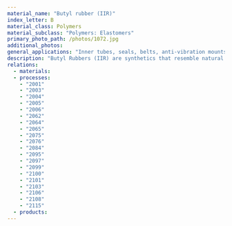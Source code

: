 ```yaml
---
material_name: "Butyl rubber (IIR)"
index_letter: B
material_class: Polymers
material_subclass: "Polymers: Elastomers"
primary_photo_path: /photos/1072.jpg
additional_photos:
general_applications: "Inner tubes, seals, belts, anti-vibration mounts, electrical insulation, tubing, brake pads, rubber lining pipes and pumps."
description: "Butyl Rubbers (IIR) are synthetics that resemble natural rubber (NR) in properties. They have good resistance to abrasion, tearing and flexing, with exceptionally low gas permeability and useful properties up to 150 C. They have low dielectric constant and loss, making them attractive for electrical applications."
relations:
  - materials:
  - processes:
    - "2001"
    - "2003"
    - "2004"
    - "2005"
    - "2006"
    - "2062"
    - "2064"
    - "2065"
    - "2075"
    - "2076"
    - "2084"
    - "2095"
    - "2097"
    - "2099"
    - "2100"
    - "2101"
    - "2103"
    - "2106"
    - "2108"
    - "2115"
  - products:
---
```

